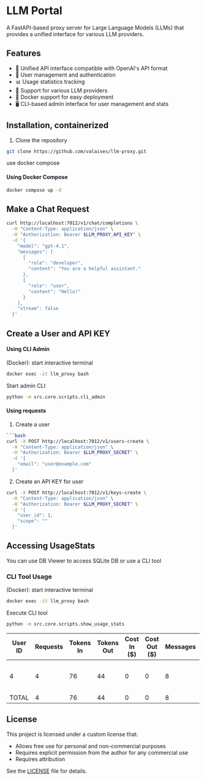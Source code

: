 # LLM Portal

A FastAPI-based proxy server for Large Language Models (LLMs) that provides a unified interface for various LLM providers.

## Features

- 🔄 Unified API interface compatible with OpenAI's API format
- 👥 User management and authentication
- 📊 Usage statistics tracking
- 🤖 Support for various LLM providers
- 🐳 Docker support for easy deployment
- 🖥️ CLI-based admin interface for user management and stats


## Installation, containerized
1. Clone the repository
```bash
git clone https://github.com/valaises/llm-proxy.git
```

use docker compose
#### Using Docker Compose
```bash
docker compose up -d
```

## Make a Chat Request
```bash
curl http://localhost:7012/v1/chat/completions \
  -H "Content-Type: application/json" \
  -H "Authorization: Bearer $LLM_PROXY_API_KEY" \
  -d '{
    "model": "gpt-4.1",
    "messages": [
      {
        "role": "developer",
        "content": "You are a helpful assistant."
      },
      {
        "role": "user",
        "content": "Hello!"
      }
    ],
    "stream": false
  }'
```


## Create a User and API KEY

#### Using CLI Admin

(Docker): start interactive terminal
```bash
docker exec -it llm_proxy bash
```
Start admin CLI
```bash
python -m src.core.scripts.cli_admin
```

#### Using requests
1. Create a user
```bash
```bash
curl -X POST http://localhost:7012/v1/users-create \
  -H "Content-Type: application/json" \
  -H "Authorization: Bearer $LLM_PROXY_SECRET" \
  -d '{
    "email": "user@example.com"
  }'
```

2. Create an API KEY for user
```bash
curl -X POST http://localhost:7012/v1/keys-create \
  -H "Content-Type: application/json" \
  -H "Authorization: Bearer $LLM_PROXY_SECRET" \
  -d '{
    "user_id": 1,
    "scope": ""
  }'
```

## Accessing UsageStats
You can use DB Viewer to access SQLite DB or use a CLI tool

### CLI Tool Usage

(Docker): start interactive terminal
```bash
docker exec -it llm_proxy bash
```

Execute CLI tool
```bash
python -m src.core.scripts.show_usage_stats
```

| User ID | Requests | Tokens In | Tokens Out | Cost In ($) | Cost Out ($) | Messages | Models Used       |
|---------|----------|-----------|------------|-------------|--------------|-----------|------------------|
| 4       | 4        | 76        | 44         | 0           | 0            | 8         | gpt-4o-2024-11-20 |
| TOTAL   | 4        | 76        | 44         | 0           | 0            | 8         | ALL              |

## License

This project is licensed under a custom license that:
- Allows free use for personal and non-commercial purposes
- Requires explicit permission from the author for any commercial use
- Requires attribution

See the [LICENSE](LICENSE) file for details.

